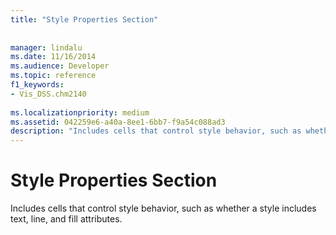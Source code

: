 ```yaml
---
title: "Style Properties Section"
 
 
manager: lindalu
ms.date: 11/16/2014
ms.audience: Developer
ms.topic: reference
f1_keywords:
- Vis_DSS.chm2140
 
ms.localizationpriority: medium
ms.assetid: 042259e6-a40a-8ee1-6bb7-f9a54c088ad3
description: "Includes cells that control style behavior, such as whether a style includes text, line, and fill attributes."
---
```


# Style Properties Section

Includes cells that control style behavior, such as whether a style includes text, line, and fill attributes.
  

